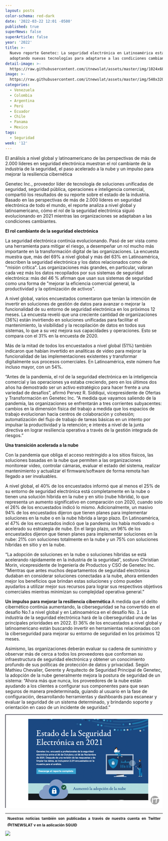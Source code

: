 ```yaml
---
layout: posts
color-schema: red-dark
date: '2022-03-22 12:01 -0500'
published: true
superNews: false
superArticle: false
year: '2022'
title: >-
  Nuevo reporte Genetec: La seguridad electrónica en Latinoamérica está
  adoptando nuevas tecnologías para adaptarse a las condiciones cambiantes
detail-image: >-
  https://raw.githubusercontent.com/itnewslat/assets/master/img/1024x680/Estado-de-la-seguridad-electronica-2021-g.jpg
image: >-
  https://raw.githubusercontent.com/itnewslat/assets/master/img/540x320/Estado-de-la-seguridad-electronica-2021-p.jpg
categories:
  - Venezuela
  - Colombia
  - Argentina
  - Perú
  - Ecuador
  - Chile
  - Panama
  - Mexico
tags:
  - Seguridad
week: '12'
---
```

El análisis a nivel global y latinoamericano de las perspectivas de más de 2.000 líderes en seguridad electrónica muestran el rol cambiante de la industria de la seguridad, el paso acelerado a la nube y un impulso para mejorar la resiliencia cibernética

Genetec Inc., proveedor líder de tecnología de soluciones unificadas de seguridad, seguridad pública, operaciones e inteligencia comercial, compartió los resultados de su reporte sobre el estado de la industria. Basado en las perspectivas de más de 2.000 líderes en seguridad electrónica de todo el mundo, el reporte analiza a nivel global y latinoamericano, cómo el rol de la seguridad electrónica siguió evolucionando en 2021 mientras las organizaciones se adaptaban a las condiciones cambiantes. 

**El rol cambiante de la seguridad electrónica**

La seguridad electrónica continúa evolucionando. Pasó de ser vista como una herramienta para mitigar el riesgo, a desempeñar un rol mucho más importante en la transformación digital de las organizaciones. La encuesta muestra que, más del 69% a nivel global y más del 63% en Latinoamérica, describen la seguridad electrónica y los datos relacionados como de "misión crítica". Las organizaciones más grandes, en particular, valoran cada vez más los datos recopilados por sus sistemas de seguridad electrónica: más del 46 % afirman que usan sus sistemas de seguridad como una forma de "mejorar la eficiencia comercial general, la productividad y la optimización de activos".

A nivel global, varios encuestados comentaron que tenían la intención de invertir en soluciones de gestión de datos para avanzar o mejorar la funcionalidad de su entorno de seguridad electrónica en los próximos 12 meses. La encuesta reveló que una creciente cantidad de organizaciones (36%) están invirtiendo en soluciones unificadas para facilitar el mantenimiento, la visibilidad y la recopilación de datos en todos sus sistemas, lo que a su vez mejora sus capacidades y operaciones. Esto se compara con el 31% en la encuesta de 2020. 

Más de la mitad de todos los encuestados a nivel global (51%) también indicaron que habían invertido en analíticas de video para mejorar la funcionalidad de las implementaciones existentes y transformar digitalmente sus procesos comerciales. En Latinoamérica, este número fue incluso mayor, con un 54%. 

“Antes de la pandemia, el rol de la seguridad electrónica en la inteligencia comercial y las operaciones ya estaba creciendo, pero en los últimos dos años ha demostrado ser un activo estratégico para hacer frente a una variedad de desafíos”, afirmó Pervez R. Siddiqui, vicepresidente de Ofertas y Transformación en Genetec Inc. “A medida que vayamos saliendo de la pandemia, las organizaciones se enfrentarán a tres corrientes subyacentes: cambios en la dimensión física del trabajo a medida que los espacios de trabajo evolucionan hacia centros de colaboración y cohesión; automatización del flujo de trabajo de tareas básicas en un intento por impulsar la productividad y la retención; e interés a nivel de la junta directiva en lograr resiliencia operativa a través de la gestión integrada de riesgos.” 

**Una transición acelerada a la nube**

Con la pandemia que obliga el acceso restringido a los sitios físicos, las soluciones basadas en la nube que permiten a las organizaciones monitorear video, controlar cámaras, evaluar el estado del sistema, realizar mantenimiento y actualizar el firmware/software de forma remota han llegado a ser invaluables. 

A nivel global, el 40% de los encuestados informó que al menos el 25% de su entorno de seguridad electrónica está completamente en la nube o tienen una solución híbrida en la nube y en sitio (nube híbrida), lo que representa un aumento significativo en comparación con 2020, cuando solo el 26% de los encuestados indicó lo mismo. Adicionalmente, un masivo 94% de los encuestados dijeron que tienen planes para implementar soluciones en la nube o en la nube híbrida a largo plazo. 
En Latinoamérica, el 47% de los encuestados indicó que la pandemia los había motivado o acelerado su estrategia de nube. En el largo plazo, un 96% de los encuestados dijeron que tienen planes para implementar soluciones en la nube: 21% con soluciones totalmente en la nube y un 75% con soluciones híbridas en sitio y en la nube.

“La adopción de soluciones en la nube o soluciones híbridas se está acelerando rápidamente en la industria de la seguridad”, sostuvo Christian Morin, vicepresidente de Ingeniería de Productos y CSO de Genetec Inc. “Mientras que antes muchos departamentos de seguridad electrónica dudaban en considerar soluciones conectadas a la nube, ahora entienden mejor los beneficios que brindan estas soluciones y cómo pueden ayudarlos a utilizar mejor sus recursos para lograr sus respectivos objetivos comerciales mientras minimizan su complejidad operativa general.”

**Un impulso para mejorar la resiliencia cibernética**
A medida que el delito cibernético continúa aumentando, la ciberseguridad se ha convertido en el desafío No.1 a nivel global y en Latinoamérica en el desafío No. 2. La industria de la seguridad electrónica hará de la ciberseguridad una de las principales prioridades en 2022. El 36% de los encuestados a nivel global y latinoamericano están buscando invertir en herramientas relacionadas con la ciberseguridad para mejorar su entorno de seguridad en los próximos 12 meses.

Asimismo, las organizaciones deberán evaluar su cadena de suministro y observar más de cerca a todos los proveedores que conforman su infraestructura de seguridad electrónica y obtener un conocimiento profundo de sus políticas de protección de datos y privacidad. Según Mathieu Chevalier, Gerente y Arquitecto de Seguridad Principal de Genetec, la adopción de la nube generalmente mejora la postura de seguridad de un sistema: “Ahora más que nunca, los proveedores de la nube están ayudando a los clientes a configurar sus componentes para que sean seguros de manera predeterminada, guiando al usuario en la fase de configuración, desarrollando herramientas y dashboards para escanear y evaluar la seguridad de un sistema determinado, y brindando soporte y orientación en caso de un incidente de seguridad.”

![](https://raw.githubusercontent.com/itnewslat/assets/master/img/540x320/Estado-de-la-seguridad-electronica-2021-p.jpg)

<table style="height: 42px;" width="569">
<tbody>
<tr>
<td style="text-align: justify;"><sub><strong>Nuestras noticias también son publicadas a través de nuestra cuenta en Twitter <a href="https://twitter.com/itnewslat?lang=es">@ITNEWSLAT</a> y en la aplicación <a href="https://squidapp.co/en/">SQUID</a></strong></sub></td>
</tr>
</tbody>
</table>

<img src="https://tracker.metricool.com/c3po.jpg?hash=56f88a41e39ab42c063cc51676587a04"/>